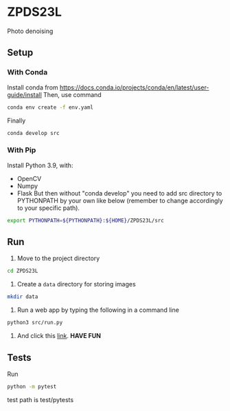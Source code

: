 # ZPDS23L
Photo denoising

## Setup
### With Conda
Install conda from https://docs.conda.io/projects/conda/en/latest/user-guide/install
Then, use command 
```bash
conda env create -f env.yaml
```
Finally 
```bsh
conda develop src
```
<!-- TODO add Flask to conda install -->

### With Pip
Install Python 3.9, with:
- OpenCV
- Numpy
- Flask
But then without "conda develop" you need to add src directory to PYTHONPATH by your own like below (remember to change accordingly to your specific path).
```bash
export PYTHONPATH=${PYTHONPATH}:${HOME}/ZPDS23L/src
```

## Run

1. Move to the project directory
```bash
cd ZPDS23L
```

1. Create a `data` directory for storing images
```bash
mkdir data
```

1. Run a web app by typing the following in a command line
```bash
python3 src/run.py
```

1. And click this [link](http://localhost:8000/).
**HAVE FUN**

## Tests
Run
```bash
python -m pytest
```
test path is test/pytests
